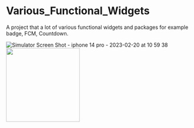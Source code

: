 # Various_Functional_Widgets
A project that a lot of various functional widgets and packages for example badge, FCM, Countdown.

![Simulator Screen Shot - iphone 14 pro - 2023-02-20 at 10 59 38](https://user-images.githubusercontent.com/73459364/220046875-2a4941c6-aee9-47f5-ae89-6836a5132de9.png)
<img src="[https://github.com/favicon.ico](https://user-images.githubusercontent.com/73459364/220046875-2a4941c6-aee9-47f5-ae89-6836a5132de9.png)" width="200">
